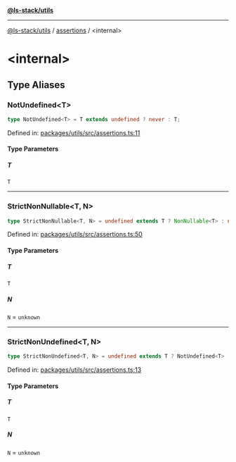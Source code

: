 [**@ls-stack/utils**](../README.md)

***

[@ls-stack/utils](../modules.md) / [assertions](README.md) / \<internal\>

# \<internal\>

## Type Aliases

### NotUndefined\<T\>

```ts
type NotUndefined<T> = T extends undefined ? never : T;
```

Defined in: [packages/utils/src/assertions.ts:11](https://github.com/lucasols/utils/blob/main/packages/utils/src/assertions.ts#L11)

#### Type Parameters

##### T

`T`

***

### StrictNonNullable\<T, N\>

```ts
type StrictNonNullable<T, N> = undefined extends T ? NonNullable<T> : null extends T ? NonNullable<T> : N;
```

Defined in: [packages/utils/src/assertions.ts:50](https://github.com/lucasols/utils/blob/main/packages/utils/src/assertions.ts#L50)

#### Type Parameters

##### T

`T`

##### N

`N` = `unknown`

***

### StrictNonUndefined\<T, N\>

```ts
type StrictNonUndefined<T, N> = undefined extends T ? NotUndefined<T> : N;
```

Defined in: [packages/utils/src/assertions.ts:13](https://github.com/lucasols/utils/blob/main/packages/utils/src/assertions.ts#L13)

#### Type Parameters

##### T

`T`

##### N

`N` = `unknown`
